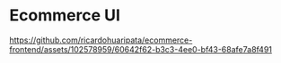 # Ecommerce UI

https://github.com/ricardohuaripata/ecommerce-frontend/assets/102578959/60642f62-b3c3-4ee0-bf43-68afe7a8f491
